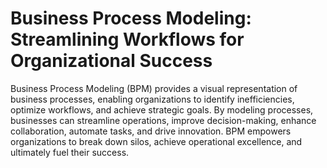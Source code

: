 # Business Process Modeling: Streamlining Workflows for Organizational Success

Business Process Modeling (BPM) provides a visual representation of business processes, enabling organizations to identify inefficiencies, optimize workflows, and achieve strategic goals. 
By modeling processes, businesses can streamline operations, improve decision-making, enhance collaboration, automate tasks, and drive innovation. BPM empowers organizations to break down silos, achieve operational excellence, and ultimately fuel their success.

